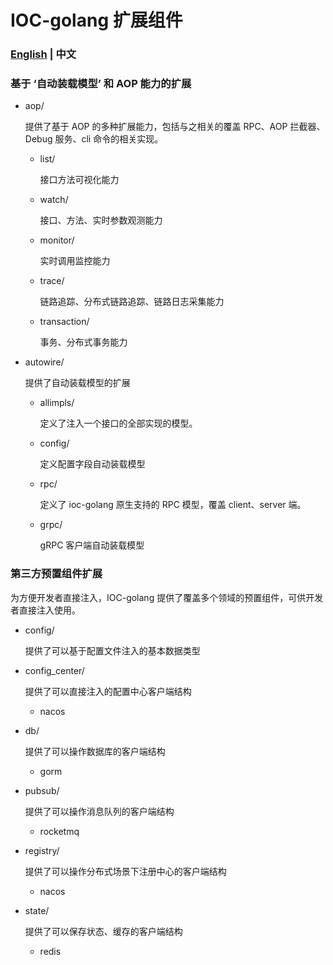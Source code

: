 # IOC-golang 扩展组件

### [English](./README_EN.md) | 中文

### 基于 ‘自动装载模型’ 和 AOP 能力的扩展

- aop/
  
  提供了基于 AOP 的多种扩展能力，包括与之相关的覆盖 RPC、AOP 拦截器、Debug 服务、cli 命令的相关实现。
  
  - list/
  
    接口方法可视化能力
  
  - watch/
  
    接口、方法、实时参数观测能力
  
  - monitor/

    实时调用监控能力
  
  - trace/
  
    链路追踪、分布式链路追踪、链路日志采集能力
  
  - transaction/
  
    事务、分布式事务能力
  
- autowire/
  
  提供了自动装载模型的扩展

  - allimpls/

    定义了注入一个接口的全部实现的模型。
  
  - config/
  
    定义配置字段自动装载模型
  
  - rpc/
  
    定义了 ioc-golang 原生支持的 RPC 模型，覆盖 client、server 端。
  
  - grpc/
  
    gRPC 客户端自动装载模型

### 第三方预置组件扩展

为方便开发者直接注入，IOC-golang 提供了覆盖多个领域的预置组件，可供开发者直接注入使用。

- config/

  提供了可以基于配置文件注入的基本数据类型

- config_center/

  提供了可以直接注入的配置中心客户端结构

  - nacos

- db/

  提供了可以操作数据库的客户端结构

  - gorm

- pubsub/

  提供了可以操作消息队列的客户端结构

  - rocketmq

- registry/

  提供了可以操作分布式场景下注册中心的客户端结构

  - nacos

- state/

  提供了可以保存状态、缓存的客户端结构

  - redis

    